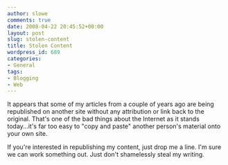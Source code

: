 ```yaml
---
author: slowe
comments: true
date: 2008-04-22 20:45:52+00:00
layout: post
slug: stolen-content
title: Stolen Content
wordpress_id: 689
categories:
- General
tags:
- Blogging
- Web
---
```


It appears that some of my articles from a couple of years ago are being republished on another site without any attribution or link back to the original. That's one of the bad things about the Internet as it stands today...it's far too easy to "copy and paste" another person's material onto your own site.

If you're interested in republishing my content, just drop me a line. I'm sure we can work something out. Just don't shamelessly steal my writing.
